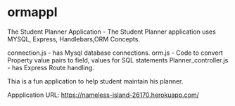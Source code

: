 # ormappl

The Student Planner Application - The Student Planner application uses MYSQL, Express, Handlebars,ORM Concepts.

connection.js - has Mysql database connections.
orm.js - Code to convert Property value pairs to field, values for SQL statements
Planner_controller.js - has Express Route handling.


Thia is a fun application to help student maintain his planner.



Appplication URL: https://nameless-island-26170.herokuapp.com/
